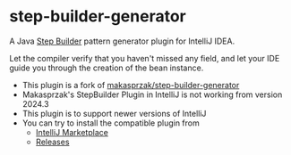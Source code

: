 # step-builder-generator
A Java [Step Builder](https://rdafbn.blogspot.ie/2012/07/step-builder-pattern_28.html) pattern generator plugin for IntelliJ IDEA. 

Let the compiler verify that you haven't missed any field, and let your IDE guide you through the creation of the bean instance.

- This plugin is a fork of [makasprzak/step-builder-generator](https://github.com/makasprzak/step-builder-generator)
- Makasprzak's StepBuilder Plugin in IntelliJ is not working from version 2024.3
- This plugin is to support newer versions of IntelliJ
- You can try to install the compatible plugin from
  - [IntelliJ Marketplace](https://plugins.jetbrains.com/plugin/25904-step-builder)
  - [Releases](https://github.com/DattatreyaReddy/step-builder/releases)
